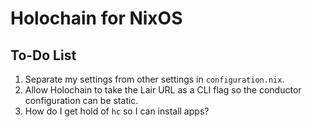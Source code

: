 # Holochain for NixOS

## To-Do List

1. Separate my settings from other settings in `configuration.nix`.
2. Allow Holochain to take the Lair URL as a CLI flag so the conductor configuration can be static.
3. How do I get hold of `hc` so I can install apps?
